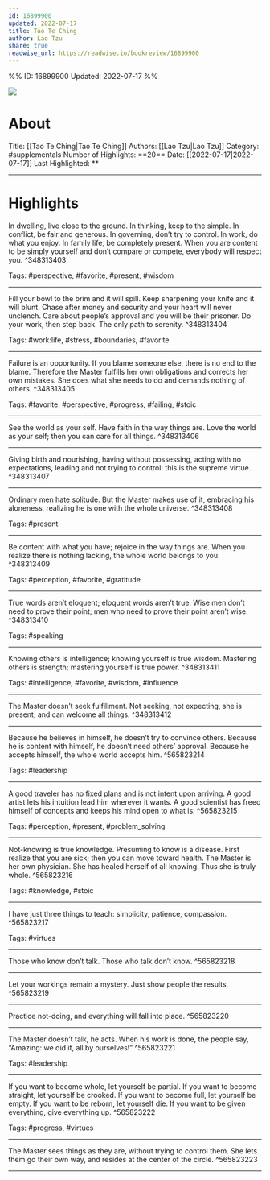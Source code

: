 ```yaml
---
id: 16899900
updated: 2022-07-17
title: Tao Te Ching
author: Lao Tzu
share: true
readwise_url: https://readwise.io/bookreview/16899900
---
```


%%
ID: 16899900
Updated: 2022-07-17
%%

![]( https://images-na.ssl-images-amazon.com/images/I/41Y7nMMZxrL._SL500_.jpg)

# About
Title: [[Tao Te Ching|Tao Te Ching]]
Authors: [[Lao Tzu|Lao Tzu]]
Category: #supplementals
Number of Highlights: ==20==
Date: [[2022-07-17|2022-07-17]]
Last Highlighted: **

---

# Highlights

In dwelling, live close to the ground. In thinking, keep to the simple. In conflict, be fair and generous. In governing, don’t try to control. In work, do what you enjoy. In family life, be completely present. When you are content to be simply yourself and don’t compare or compete, everybody will respect you. ^348313403

Tags: #perspective, #favorite, #present, #wisdom

---
Fill your bowl to the brim and it will spill. Keep sharpening your knife and it will blunt. Chase after money and security and your heart will never unclench. Care about people’s approval and you will be their prisoner. Do your work, then step back. The only path to serenity. ^348313404

Tags: #work:life, #stress, #boundaries, #favorite

---
Failure is an opportunity. If you blame someone else, there is no end to the blame. Therefore the Master fulfills her own obligations and corrects her own mistakes. She does what she needs to do and demands nothing of others. ^348313405

Tags: #favorite, #perspective, #progress, #failing, #stoic

---
See the world as your self. Have faith in the way things are. Love the world as your self; then you can care for all things. ^348313406

---
Giving birth and nourishing, having without possessing, acting with no expectations, leading and not trying to control: this is the supreme virtue. ^348313407

---
Ordinary men hate solitude. But the Master makes use of it, embracing his aloneness, realizing he is one with the whole universe. ^348313408

Tags: #present

---
Be content with what you have; rejoice in the way things are. When you realize there is nothing lacking, the whole world belongs to you. ^348313409

Tags: #perception, #favorite, #gratitude

---
True words aren’t eloquent; eloquent words aren’t true. Wise men don’t need to prove their point; men who need to prove their point aren’t wise. ^348313410

Tags: #speaking

---
Knowing others is intelligence; knowing yourself is true wisdom. Mastering others is strength; mastering yourself is true power. ^348313411

Tags: #intelligence, #favorite, #wisdom, #influence

---
The Master doesn’t seek fulfillment. Not seeking, not expecting, she is present, and can welcome all things. ^348313412

---
Because he believes in himself, he doesn’t try to convince others. Because he is content with himself, he doesn’t need others’ approval. Because he accepts himself, the whole world accepts him. ^565823214

Tags: #leadership

---
A good traveler has no fixed plans and is not intent upon arriving. A good artist lets his intuition lead him wherever it wants. A good scientist has freed himself of concepts and keeps his mind open to what is. ^565823215

Tags: #perception, #present, #problem_solving

---
Not-knowing is true knowledge. Presuming to know is a disease. First realize that you are sick; then you can move toward health. The Master is her own physician. She has healed herself of all knowing. Thus she is truly whole. ^565823216

Tags: #knowledge, #stoic

---
I have just three things to teach: simplicity, patience, compassion. ^565823217

Tags: #virtues

---
Those who know don’t talk. Those who talk don’t know. ^565823218

---
Let your workings remain a mystery. Just show people the results. ^565823219

---
Practice not-doing, and everything will fall into place. ^565823220

---
The Master doesn’t talk, he acts. When his work is done, the people say, “Amazing: we did it, all by ourselves!” ^565823221

Tags: #leadership

---
If you want to become whole, let yourself be partial. If you want to become straight, let yourself be crooked. If you want to become full, let yourself be empty. If you want to be reborn, let yourself die. If you want to be given everything, give everything up. ^565823222

Tags: #progress, #virtues

---
The Master sees things as they are, without trying to control them. She lets them go their own way, and resides at the center of the circle. ^565823223

---